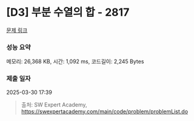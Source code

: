 # [D3] 부분 수열의 합 - 2817 

[문제 링크](https://swexpertacademy.com/main/code/problem/problemDetail.do?contestProbId=AV7IzvG6EksDFAXB) 

### 성능 요약

메모리: 26,368 KB, 시간: 1,092 ms, 코드길이: 2,245 Bytes

### 제출 일자

2025-03-30 17:39



> 출처: SW Expert Academy, https://swexpertacademy.com/main/code/problem/problemList.do